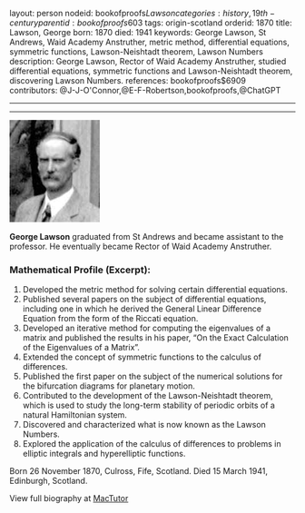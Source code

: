 layout: person
nodeid: bookofproofs$Lawson
categories: history,19th-century
parentid: bookofproofs$603
tags: origin-scotland
orderid: 1870
title: Lawson, George
born: 1870
died: 1941
keywords: George Lawson, St Andrews, Waid Academy Anstruther, metric method, differential equations, symmetric functions, Lawson-Neishtadt theorem, Lawson Numbers
description: George Lawson, Rector of Waid Academy Anstruther, studied differential equations, symmetric functions and Lawson-Neishtadt theorem, discovering Lawson Numbers.
references: bookofproofs$6909
contributors: @J-J-O'Connor,@E-F-Robertson,bookofproofs,@ChatGPT

---



---

![Lawson.jpg](https://github.com/bookofproofs/bookofproofs.github.io/blob/main/_sources/_assets/images/portraits/Lawson.jpg?raw=true)

**George Lawson** graduated from St Andrews and became assistant to the professor. He eventually became Rector of Waid Academy Anstruther.

### Mathematical Profile (Excerpt):
1. Developed the metric method for solving certain differential equations.
2. Published several papers on the subject of differential equations, including one in which he derived the General Linear Difference Equation from the form of the Riccati equation.
3. Developed an iterative method for computing the eigenvalues of a matrix and published the results in his paper, “On the Exact Calculation of the Eigenvalues of a Matrix”.
4. Extended the concept of symmetric functions to the calculus of differences.
5. Published the first paper on the subject of the numerical solutions for the bifurcation diagrams for planetary motion.
6. Contributed to the development of the Lawson-Neishtadt theorem, which is used to study the long-term stability of periodic orbits of a natural Hamiltonian system.
7. Discovered and characterized what is now known as the Lawson Numbers.
8. Explored the application of the calculus of differences to problems in elliptic integrals and hyperelliptic functions.

Born 26 November 1870, Culross, Fife, Scotland. Died 15 March 1941, Edinburgh, Scotland.

View full biography at [MacTutor](https://mathshistory.st-andrews.ac.uk/Biographies/Lawson/)

